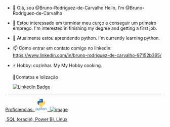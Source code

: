 - 👋 Olá, sou @Bruno-Rodriguez-de-Carvalho
      Hello, I'm @Bruno-Rodriguez-de-Carvalho
- 👀 Estou interessado em terminar meu curço e conseguir um primeiro emprego.
      I'm interested in finishing my degree and getting a first job.
- 🌱 Atualmente estou aprendendo python.
      I'm currently learning python.
- 📫 Como entrar em contato comigo no linkedin: https://www.linkedin.com/in/bruno-rodriguez-de-carvalho-97152b365/
- ⚡ Hobby: cozinhar. My
      My Hobby cooking.

  🔭Contatos e lolização
   <div id="badges">
  <a href = "https://github.com/risoflorais">
    <img src="https://img.shields.io/badge/LinkedIn-blue?style=for-the-badge&logo=linkedin&logoColor=white" alt="LinkedIn Badge"/>

---
Proficiencias:
  <img src="https://github.com/devicons/devicon/blob/master/icons/python/python-original-wordmark.svg" title="python" alt="python" width="40" height="40"/>&nbsp;
  <img width="40" height="40" alt="image" src="https://github.com/user-attachments/assets/6cf9ce1a-2f0e-4f24-b8a9-26ad37fd4089" />

 ,SQL (oracle), Power BI, Linux

<!---
Bruno-Rodriguez-de-Carvalho/Bruno-Rodriguez-de-Carvalho is a ✨ special ✨ repository because its `README.md` (this file) appears on your GitHub profile.
You can click the Preview link to take a look at your changes.
--->
